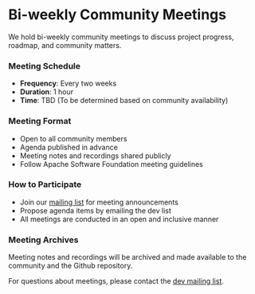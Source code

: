 # Bi-weekly Community Meetings

We hold bi-weekly community meetings to discuss project progress, roadmap, and community matters.

### Meeting Schedule
- **Frequency**: Every two weeks
- **Duration**: 1 hour
- **Time**: TBD (To be determined based on community availability)

### Meeting Format
- Open to all community members
- Agenda published in advance
- Meeting notes and recordings shared publicly
- Follow Apache Software Foundation meeting guidelines

### How to Participate
- Join our [mailing list](mailto:dev@geaflow.apache.org) for meeting announcements
- Propose agenda items by emailing the dev list
- All meetings are conducted in an open and inclusive manner

### Meeting Archives
Meeting notes and recordings will be archived and made available to the community and the Github repository.

For questions about meetings, please contact the [dev mailing list](mailto:dev@geaflow.apache.org).